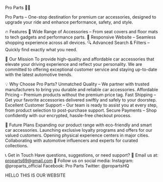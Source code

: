 Pro Parts 🚗🔧

Pro Parts – One-stop destination for premium car accessories, designed to upgrade your ride and enhance performance, safety, and style.

🔥 Features
🛒 Wide Range of Accessories – From seat covers and floor mats to tech gadgets and performance parts.
📱 Responsive Website – Seamless shopping experience across all devices.
🔍 Advanced Search & Filters – Quickly find exactly what you need.

🏁 Our Mission
To provide high-quality and affordable car accessories that elevate your driving experience and reflect your personality. We are committed to offering exceptional customer service and staying up-to-date with the latest automotive trends.

💡 Why Choose Pro Parts?
Unmatched Quality – We partner with trusted manufacturers to bring you durable and reliable car accessories.
Affordable Pricing – Premium products without the premium price tag.
Fast Shipping – Get your favorite accessories delivered swiftly and safely to your doorstep.
Excellent Customer Support – Our team is ready to assist you at every step, from product selection to post-purchase support.
Secure Payments – Shop confidently with our encrypted, hassle-free checkout process.

🚀 Future Plans
Expanding our product range with eco-friendly and smart car accessories.
Launching exclusive loyalty programs and offers for our valued customers.
Opening physical experience centers in major cities.
Collaborating with automotive influencers and experts for curated collections.

📞 Get in Touch
Have questions, suggestions, or need support?
📧 Email us at: proparts69@gmail.com
📱 Follow us on social media:
Instagram: @proparts_official
Facebook: Pro Parts
Twitter: @propartsHQ

HELLO THIS IS OUR WEBSITE
